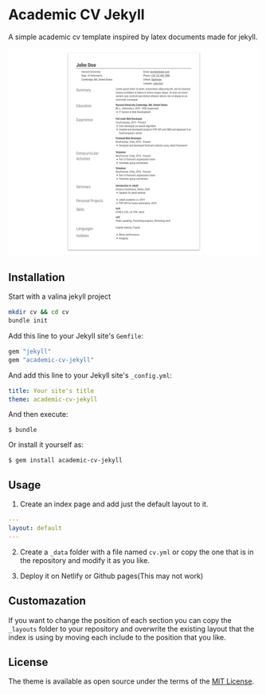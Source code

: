 # Academic CV Jekyll

A simple academic cv template inspired by latex documents made for jekyll.

![Theme preview](screenshot.png)

## Installation

Start with a valina jekyll project

```bash
mkdir cv && cd cv
bundle init
```

Add this line to your Jekyll site's `Gemfile`:

```ruby
gem "jekyll"
gem "academic-cv-jekyll"
```

And add this line to your Jekyll site's `_config.yml`:

```yaml
title: Your site's title
theme: academic-cv-jekyll
```

And then execute:

    $ bundle

Or install it yourself as:

    $ gem install academic-cv-jekyll

## Usage

1. Create an index page and add just the default layout to it.

```yaml
---
layout: default
---
```

2. Create a `_data` folder with a file named `cv.yml` or copy the one that is in the repository and modify it as you like.

3. Deploy it on Netlify or Github pages(This may not work)

## Customazation

If you want to change the position of each section you can copy the `_layouts` folder to your repository and overwrite the existing layout that the index is using by moving each include to the position that you like.

## License

The theme is available as open source under the terms of the [MIT License](https://opensource.org/licenses/MIT).


